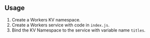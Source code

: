## Usage

1. Create a Workers KV namespace.
2. Create a Workers service with code in `index.js`.
3. Bind the KV Namespace to the service with variable name `titles`.

